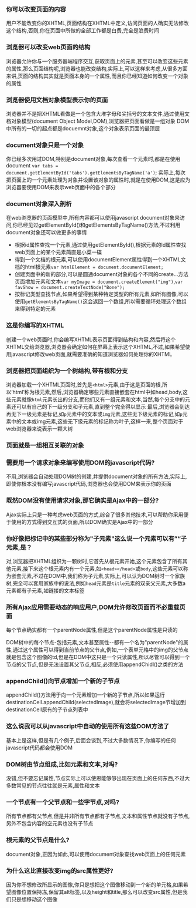 ### 你可以改变页面的内容
用户不能改变你的XHTML,页面结构在XHTML中定义,访问页面的人确实无法修改这个结构,否则,你在页面中所做的全部工作都是白费,完全是浪费时间

### 浏览器可以改变web页面的结构

浏览器允许你与一个服务器端程序交互,获取页面上的元素,甚至可以改变这些元素的属性,那么页面结构呢,浏览器也能改变结构,实际上,可以这样来考虑,从很多方面来讲,页面的结构其实就是页面本身的一个属性,而且你已经知道如何改变一个对象的属性

### 浏览器使用文档对象模型表示你的页面
浏览器并不是把XHTML看做是一个包含大堆字母和尖括号的文本文件,通过使用文档对象模型(document Object Model,DOM),浏览器把页面看做是一组对象
DOM中所有的一切的起点都是docuemnt对象,这个对象表示页面的最顶层

### document对象只是一个对象

你已经多次用过DOM,特别是document对象,每次查看一个元素时,都是在使用document
`var tabs = document.getElementById('tabs').getElementsByTagName('a')`;
实际上,每次把页面上的一个元素处理为对象并设置该对象的属性时,就是在使用DOM,这是应为浏览器要使用DOM来表示web页面中的各个部分

### document对象深入剖析

在web浏览器的页面模型中,所有内容都可以使用javascript document对象来访问,你已经见过getElementById()和getElementsByTagName()方法,不过利用document对象还可以做更多的事情
* 根据id属性查找一个元素,通过使用getElementById(),根据元素的Id属性查找web页面上的某个元素简直是小菜一碟
* 得到一个文档的根元素,可以使用documentElement属性得到一个XHTML文档的html根元素`var htmlElement = document.documentElement;`
* 创建页面中的新的部分,可以是圆通document对象的各个不同的create...方法页面增加元素和文本`var myImage = document.createElement("img")`,`var favShow = document.createTextNode("Bone");`
* 按标记类型查找节点,如果希望得到某种特定类型的所有元素,如所有图像,可以使用`getElementsByTagName()`这会返回一个数组,所以需要循环处理这个数组来得到特定的元素

### 这是你编写的XHTML

创建一个web页面时,你会编写XHTML表示页面得到结构和内容,然后将这个XHTML交给浏览器,浏览器会确定如何在屏幕上表示这个XHTML,不过,如果希望使用javascript修改web页面,就需要准确的知道浏览器如何处理你的XHTML

### 浏览器把页面组织为一个树结构,带有根和分支

浏览器加载一个XHTML页面时,首先是`<html>`元素,由于这是页面的根,所以‘html’称为根元素,然后,浏览器确定哪些元素直接嵌套在html中如head,body,这些元素就像`html`元素长出的分支,而他们又有一组元素和文本,当然,每个分支中的元素还可以有自己的下一级分支和子元素,直到整个完全得以显示
最后,浏览器会到达再无下一级元素是标记,如`p`元素中的文本或`img`元素,这些无下级元素的标记,如`p`元素中的文本或img元素,这些无下级元素的标记称为叶子,这样一来,整个页面对于web浏览器来说表示一颗大树

### 页面就是一组相互关联的对象

### 需要用一个请求对象来编写使用DOM的javascript代码?

不用,浏览器会自动处理DOM树的创建,并提供document对象的所有方法,实际上,即使你根本没有编写javascript代码,浏览器也会使用DOM来表示你的页面

### 既然DOM没有使用请求对象,那它确实是Ajax中的一部分?
Ajax实际上只是一种考虑web页面的方式,综合了很多其他技术,可以帮助你采用便于使用的方式得到交互式的页面,所以DOM确实是Ajax中的一部分

### 你好像把标记中的某些部分称为"子元素"这么说一个元素可以有”“子元素,是？
对,浏览器把XHTML组织为一颗树时,它首先从根元素开始,这个元素包含了所有其他元素,接下来这个根元素内有一个元素,如`<head></head>`或`body`,这些元素可以称为嵌套元素,不过在DOM中,我们称为子元素,实际上,可以认为DOM树时一个家族树,完全可以套用家族中的说法,例如`head`元素是`title`元素的双亲父元素,大多数a元素都有子元素,如链接的文本标签

### 所有Ajax应用需要动态的响应用户,DOM允许修改页面而不必重载页面

每个节点确实都有一个parentNode属性,但是这个parentNode属性是只读的

DOM树中的每个节点-包括元素,文本甚至属性--都有一个名为"parentNode"的属性,通过这个属性可以得到当前节点的父节点,例如,一个表单元格中的img的父节点就是包含这个图像的td,但是在DOM中这只是一个只读属性,所以尽管可以得到一个节点的父节点,但是无法设置其父节点,相反,必须使用appendChidl()之类的方法

### appendChild()向节点增加一个新的子节点

appendChild()方法用于向一个元素增加一个新的子节点,所以如果运行destinationCell.appendChild(selectedImage),就会将selectedImage节增加到destinationCell原有的子节点列表中

### 这么说我可以从javascript中自动的使用所有这些DOM方法了

基本上是这样,但是有几个例子,后面会谈到,不过大多数情况下,你编写的任何javascript代码都会使用DOM

### DOM树由节点组成,比如元素和文本,对吗?

没错,但不要忘记属性,节点实际上可以使恩能够够出现在页面上的任何东西,不过大多数常见的节点往往就是元素,属性和文本

### 一个节点有一个父节点和一些字节点,对吗?
所有节点都有父节点,但是并非所有节点都有子节点,文本和属性节点就没有子节点,另外不包含内容的空元素也没有子节点

### 根元素的父节点是什么?
document对象,正因为如此,可以使用document对象查找web页面上的任何元素

### 为什么这比直接改变img的src属性更好?

因为你不想修改所显示的图像,你只是想把这个图像移动到一个新的单元格,如果希望图像位置保持冻,保留其alt标签,以及height和title,那么可以改变src属性,但是我们只是想移动这个图像

### 
